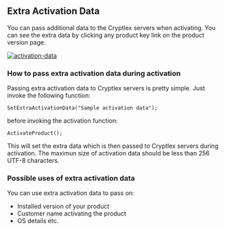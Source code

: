 ## Extra Activation Data

You can pass additional data to the Cryptlex servers when activating. You can see the extra data by clicking any product key link on the product version page.

[![](https://cryptlex.com/public/img/docs/sample-activation-data.png "activation-data")](https://cryptlex.com/public/img/docs/sample-activation-data.png)

### How to pass extra activation data during activation

Passing extra activation data to Cryptlex servers is pretty simple. Just invoke the following function:

```
SetExtraActivationData("Sample activation data");
```

before invoking the activation function:

```
ActivateProduct();
```

This will set the extra data which is then passed to Cryptlex servers during activation. The maximun size of activation data should be less than 256 UTF-8 characters.

### Possible uses of extra activation data

You can use extra activation data to pass on:

* Installed version of your product
* Customer name activating the product
* OS details etc.



